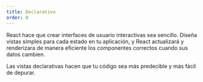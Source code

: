 ```yaml
---
title: Declarativo
order: 0
---
```

React hace que crear interfaces de usuario interactivas sea sencillo. Diseña vistas simples para cada estado en tu aplicación, y React actualizará y renderizara de manera eficiente los componentes correctos cuando sus datos cambien.

Las vistas declarativas hacen que tu código sea más predecible y más fácil de depurar.
